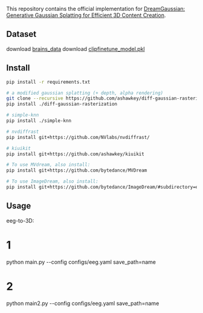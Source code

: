 

This repository contains the official implementation for [DreamGaussian: Generative Gaussian Splatting for Efficient 3D Content Creation](https://arxiv.org/abs/2309.16653).

## Dataset
download [brains_data](https://drive.google.com/file/d/1NCK3RvyaQ9jKn4aJHSlBq9LFzmRYbxfH/view?usp=sharing)
download [clipfinetune_model.pkl](https://drive.google.com/file/d/1oRTQY4sxftyfqOMcUZkSdnbz2AylK2ey/view?usp=drive_link)

## Install

```bash
pip install -r requirements.txt

# a modified gaussian splatting (+ depth, alpha rendering)
git clone --recursive https://github.com/ashawkey/diff-gaussian-rasterization
pip install ./diff-gaussian-rasterization

# simple-knn
pip install ./simple-knn

# nvdiffrast
pip install git+https://github.com/NVlabs/nvdiffrast/

# kiuikit
pip install git+https://github.com/ashawkey/kiuikit

# To use MVdream, also install:
pip install git+https://github.com/bytedance/MVDream

# To use ImageDream, also install:
pip install git+https://github.com/bytedance/ImageDream/#subdirectory=extern/ImageDream
```



## Usage

eeg-to-3D:
# 1
python main.py --config configs/eeg.yaml  save_path=name

# 2
python main2.py --config configs/eeg.yaml  save_path=name

